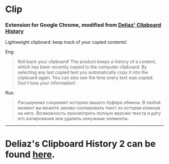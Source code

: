 # Clip
### Extension for Google Chrome, modified from [Deliaz' Clipboard History](https://chrome.google.com/webstore/detail/clipboard-history/hmgejlbbhlgnknnnhfligmjalffljbno)

Lightweight clipboard: keep track of your copied contents!

Eng:
> Roll back your clipboard! 
> The product keeps a history of a content, which has been recently copied to the computer clipboard. By selecting any last copied text you automatically copy it into the clipboard again. You can also see the time every text was copied.
> Don't lose your information!

Rus:
> Расширение сохраняет историю вашего буфера обмена. В любой момент вы можете заново скопировать текст из истории кликнув на него. 
> Возможность просмотреть полную версию текста и дату его копирования или удалить ненужные элементы.


* * *
# Deliaz's Clipboard History 2 can be found [here](https://chrome.google.com/webstore/detail/clipboard-history-2/ajiejmhbejpdgkkigpddefnjmgcbkenk).
